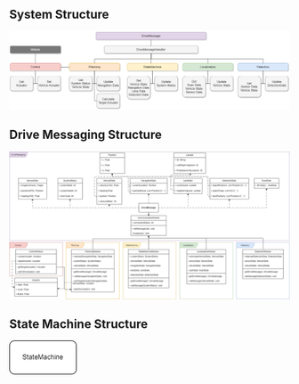 ## System Structure

<img src="https://github.com/inha-cvl/mobinha-racing/blob/draw.io/document/Structure.png"/>

## Drive Messaging Structure

<img src="https://github.com/inha-cvl/mobinha-racing/blob/draw.io/document/DriveMessaging.png"/>

## State Machine Structure

<img src="https://github.com/inha-cvl/mobinha-racing/blob/draw.io/document/StateMachine.png"/>
